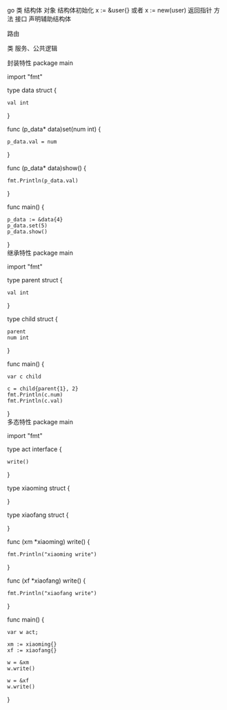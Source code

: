 go 类 结构体
对象 结构体初始化 x := &user{} 或者 x := new(user) 返回指针
方法
接口 声明辅助结构体

路由

类 服务、公共逻辑

封装特性
package main  

import "fmt"  

type data struct {  

    val int  
}  

func (p_data* data)set(num int) {  

    p_data.val = num  
}  

func (p_data* data)show() {  

    fmt.Println(p_data.val)  
}  

func main() {  

    p_data := &data{4}  
    p_data.set(5)  
    p_data.show()  

}  
继承特性
package main  

import "fmt"  

type parent struct {  

    val int  
}  

type child struct {  

    parent  
    num int  
}  

func main() {  

    var c child  

    c = child{parent{1}, 2}  
    fmt.Println(c.num)  
    fmt.Println(c.val)  

}  
多态特性
package main  

import "fmt"  

type act interface {  

    write()  
}  

type xiaoming struct {  

}  

type xiaofang struct {  

}  

func (xm *xiaoming) write() {  

    fmt.Println("xiaoming write")  
}  

func (xf *xiaofang) write() {  

    fmt.Println("xiaofang write")  
}  

func main() {  

    var w act;  

    xm := xiaoming{}  
    xf := xiaofang{}  

    w = &xm  
    w.write()  

    w = &xf  
    w.write()  
}  
